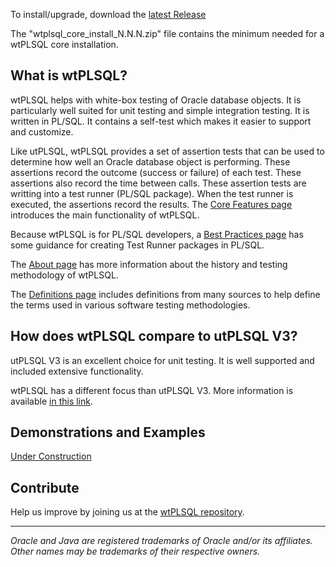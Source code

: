 
To install/upgrade, download the [latest Release](https://github.com/DDieterich/wtPLSQL/releases)

The "wtplsql_core_install_N.N.N.zip" file contains the minimum needed for a wtPLSQL core installation.

## What is wtPLSQL?

wtPLSQL helps with white-box testing of Oracle database objects.  It is particularly well suited for unit testing and simple integration testing.  It is written in PL/SQL.  It contains a self-test which makes it easier to support and customize.

Like utPLSQL, wtPLSQL provides a set of assertion tests that can be used to determine how well an Oracle database object is performing. These assertions record the outcome (success or failure) of each test.  These assertions also record the time between calls. These assertion tests are writting into a test runner (PL/SQL package).  When the test runner is executed, the assertions record the results.  The [Core Features page](Core-Features.md) introduces the main functionality of wtPLSQL.

Because wtPLSQL is for PL/SQL developers, a [Best Practices page](Best-Practices.md) has some guidance for creating Test Runner packages in PL/SQL.

The [About page](About.md) has more information about the history and testing methodology of wtPLSQL.

The [Definitions page](Definitions.md) includes definitions from many sources to help define the terms used in various software testing methodologies.

## How does wtPLSQL compare to utPLSQL V3?

utPLSQL V3 is an excellent choice for unit testing.  It is well supported and included extensive functionality.

wtPLSQL has a different focus than utPLSQL V3.  More information is available [in this link](utPLSQL-V3-vs.-wtPLSQL).

## Demonstrations and Examples

[Under Construction](demo/README.md)

## Contribute

Help us improve by joining us at the [wtPLSQL repository](https://github.com/DDieterich/wtPLSQL).

---

_Oracle and Java are registered trademarks of Oracle and/or its affiliates. Other names may be trademarks of their respective owners._
